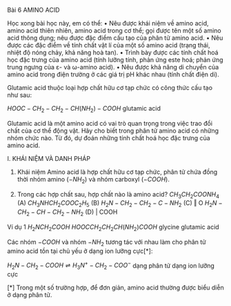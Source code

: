 Bài 6 AMINO ACID

Học xong bài học này, em có thể:
• Nêu được khái niệm về amino acid, amino acid thiên nhiên, amino acid trong cơ thể; gọi được tên một số amino acid thông dụng; nêu được đặc điểm cấu tạo của phân tử amino acid.
• Nêu được các đặc điểm về tính chất vật lí của một số amino acid (trạng thái, nhiệt độ nóng chảy, khả năng hoà tan).
• Trình bày được các tính chất hoá học đặc trưng của amino acid (tính lưỡng tính, phản ứng este hoá; phản ứng trung ngưng của ε- và ω-amino acid).
• Nêu được khả năng di chuyển của amino acid trong điện trường ở các giá trị pH khác nhau (tính chất điện di).

Glutamic acid thuộc loại hợp chất hữu cơ tạp chức có công thức cấu tạo như sau:

$HOOC-CH_2-CH_2-CH(NH_2)-COOH$
glutamic acid

Glutamic acid là một amino acid có vai trò quan trọng trong việc trao đổi chất của cơ thể động vật. Hãy cho biết trong phân tử amino acid có những nhóm chức nào. Từ đó, dự đoán những tính chất hoá học đặc trưng của amino acid.

I. KHÁI NIỆM VÀ DANH PHÁP
1. Khái niệm
Amino acid là hợp chất hữu cơ tạp chức, phân tử chứa đồng thời nhóm amino ($-NH_2$) và nhóm carboxyl ($-COOH$).

1. Trong các hợp chất sau, hợp chất nào là amino acid?
$CH_3CH_2COONH_4$ (A)
$CH_3NHCH_2COOC_2H_5$ (B)
$H_2N-CH_2-CH_2-C-NH_2$ (C)
                 ‖
                 O
$H_2N-CH_2-CH-CH_2-NH_2$ (D)
         |
        COOH

Ví dụ 1
$H_2NCH_2COOH$        $HOOCCH_2CH_2CH(NH_2)COOH$
glycine               glutamic acid

Các nhóm $-COOH$ và nhóm $-NH_2$ tương tác với nhau làm cho phân tử amino acid tồn tại chủ yếu ở dạng ion lưỡng cực[*]:

$H_2N-CH_2-COOH \rightleftharpoons H_3N^+-CH_2-COO^-$
dạng phân tử          dạng ion lưỡng cực

[*] Trong một số trường hợp, để đơn giản, amino acid thường được biểu diễn ở dạng phân tử.